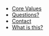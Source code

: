 
* [Core Values](main/core_values.md)
* [Questions?](main/faqs.md)
* [Contact](main/contact.md)
* [What is this?](main/what_is_this.md)
